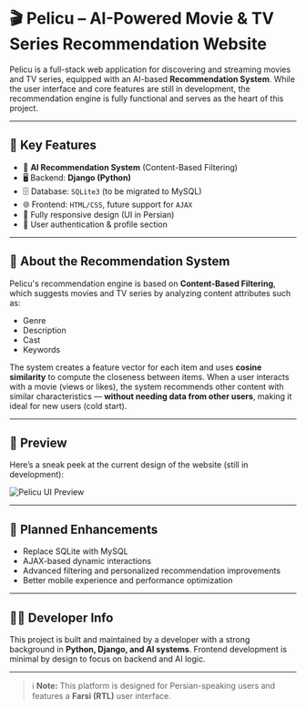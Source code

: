 # 🎬 Pelicu – AI-Powered Movie & TV Series Recommendation Website

Pelicu is a full-stack web application for discovering and streaming movies and TV series, equipped with an AI-based **Recommendation System**. While the user interface and core features are still in development, the recommendation engine is fully functional and serves as the heart of this project.

---

## 🚀 Key Features

- 🧠 **AI Recommendation System** (Content-Based Filtering)
- 🖥️ Backend: **Django (Python)**
- 🗄️ Database: `SQLite3` (to be migrated to MySQL)
- 🌐 Frontend: `HTML/CSS`, future support for `AJAX`
- 🎯 Fully responsive design (UI in Persian)
- 🔐 User authentication & profile section

---

## 🧠 About the Recommendation System

Pelicu's recommendation engine is based on **Content-Based Filtering**, which suggests movies and TV series by analyzing content attributes such as:

- Genre  
- Description  
- Cast  
- Keywords  

The system creates a feature vector for each item and uses **cosine similarity** to compute the closeness between items. When a user interacts with a movie (views or likes), the system recommends other content with similar characteristics — **without needing data from other users**, making it ideal for new users (cold start).

---

## 📸 Preview

Here’s a sneak peek at the current design of the website (still in development):

![Pelicu UI Preview](./images/pelicu-mookup.jp)

---

## 🔮 Planned Enhancements

- Replace SQLite with MySQL
- AJAX-based dynamic interactions
- Advanced filtering and personalized recommendation improvements
- Better mobile experience and performance optimization

---

## 🧑‍💻 Developer Info

This project is built and maintained by a developer with a strong background in **Python, Django, and AI systems**. Frontend development is minimal by design to focus on backend and AI logic.

---

> ℹ️ **Note:** This platform is designed for Persian-speaking users and features a **Farsi (RTL)** user interface.
